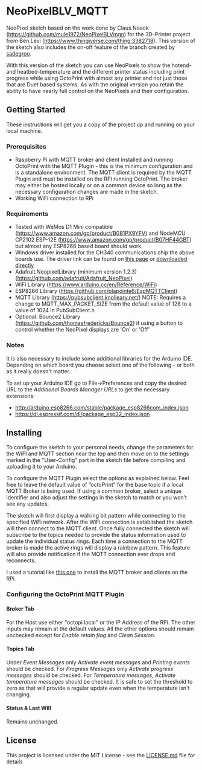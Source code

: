 # NeoPixelBLV_MQTT
NeoPixel sketch based on the work done by Claus Noack (https://github.com/mule1972/NeoPixelBLVmgn) for the 3D-Printer project from Ben Levi (https://www.thingiverse.com/thing:3382718). This version of the sketch also includes the on-off feature of the branch created by [sadegroo](https://github.com/sadegroo).

With this version of the sketch you can use NeoPixels to show the hotend- and heatbed-temperature and the different printer status including print progress while using OctoPrint with almost any printer and not just those that are Duet based systems. As with the original version you retain the ability to have nearly full control on the NeoPixels and their configuration.

## Getting Started
These instructions will get you a copy of the project up and running on your local machine.

### Prerequisites
* Raspberry Pi with MQTT broker and client installed and running OctoPrint with the MQTT Plugin - this is the minimum configuration and is a standalone environment. The MQTT client is required by the MQTT Plugin and must be installed on the RPi running OctoPrint. The broker may either be hosted locally or on a common device so long as the necessary configuration changes are made in the sketch.
* Working WiFi connection to RPi

### Requirements
* Tested with WeMos D1 Mini compatible (https://www.amazon.com/gp/product/B081PX9YFV) and NodeMCU CP2102 ESP-12E (https://www.amazon.com/gp/product/B07HF44GBT) but almost any ESP8266 based board should work.
* Windows driver installed for the CH340 communications chip the above boards use. The driver link can be found on [this page](https://www.arduined.eu/ch340g-converter-windows-7-driver-download/) or [downloaded directly](https://www.arduined.eu/files/CH341SER.zip)
* Adafruit.NeopixelLibrary (minimum version 1.2.3) (https://github.com/adafruit/Adafruit_NeoPixel)
* WiFi Library (https://www.arduino.cc/en/Reference/WiFi)
* ESP8266 Library (https://github.com/plapointe6/EspMQTTClient)
* MQTT Library (https://pubsubclient.knolleary.net/) NOTE: Requires a change to MQTT_MAX_PACKET_SIZE from the default value of 128 to a value of 1024 in PubSubClient.h
* Optional: Bounce2 Library (https://github.com/thomasfredericks/Bounce2) if using a button to control whether the NeoPixel displays are 'On' or 'Off'

### Notes
It is also necessary to include some additional libraries for the Arduino IDE. Depending on which board you choose select one of the following - or both as it really doesn't matter.

To set up your Arduino IDE go to File->Preferences and copy the desired URL to the *Additional Boards Manager URLs* to get the necessary extensions:
* http://arduino.esp8266.com/stable/package_esp8266com_index.json
* https://dl.espressif.com/dl/package_esp32_index.json

## Installing
To configure the sketch to your personal needs, change the parameters for the WiFI and MQTT section near the top and then move on to the settings marked in the "User-Config" part in the sketch file before compiling and uploading it to your Arduino.

To configure the MQTT Plugin select the options as explained below. Feel free to leave the default value of “octoPrint” for the base topic if a local MQTT Broker is being used. If using a common broker, select a unique identifier and also adjust the settings in the sketch to match or you won’t see any updates.

The sketch will first display a walking bit pattern while connecting to the specified WiFi network. After the WiFi connection is established the sketch will then connect to the MQTT client. Once fully connected the sketch will subscribe to the topics needed to provide the status information used to update the individual status rings. Each time a connection to the MQTT broker is made the active rings will display a rainbow pattern. This feature will also provide notification if the MQTT connection ever drops and reconnects.

I used a tutorial like [this one](https://randomnerdtutorials.com/how-to-install-mosquitto-broker-on-raspberry-pi/) to install the MQTT broker and clients on the RPi.

### Configuring the OctoPrint MQTT Plugin

#### Broker Tab
For the Host use either "octopi.local" or the IP Address of the RPi. The other inputs may remain at the default values. All the other options should remain unchecked except for *Enable retain flag* and *Clean Session*.

#### Topics Tab
Under *Event Messages* only *Activate event messages* and *Printing events* should be checked. For *Progress Messages* only *Activate progress messages* should be checked. For *Temperature messages*, *Activate temperature messages* should be checked. It is safe to set the threshold to zero as that will provide a regular update even when the temperature isn't changing.

#### Status & Last Will
Remains unchanged.

## License

This project is licensed under the MIT License - see the [LICENSE.md](LICENSE.md) file for details
